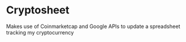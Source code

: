 # Cryptosheet
Makes use of Coinmarketcap and Google APIs to update a spreadsheet tracking my cryptocurrency
